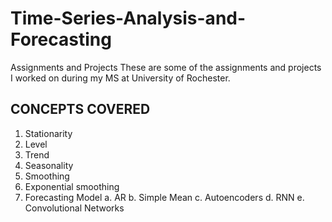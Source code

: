 # Time-Series-Analysis-and-Forecasting
Assignments and Projects
 These are some of the assignments and projects I worked on during my MS at University of Rochester.
 
 ## CONCEPTS COVERED
 1. Stationarity
 2. Level
 3. Trend
 4. Seasonality
 5. Smoothing
 6. Exponential smoothing
 7. Forecasting Model
    a. AR
    b. Simple Mean
    c. Autoencoders
    d. RNN
    e. Convolutional Networks
